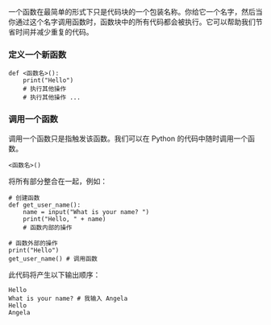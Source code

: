 一个函数在最简单的形式下只是代码块的一个包装名称。你给它一个名字，然后当你通过这个名字调用函数时，函数块中的所有代码都会被执行。它可以帮助我们节省时间并减少重复的代码。

### 定义一个新函数
```
def <函数名>():
    print("Hello")
    # 执行其他操作
    # 执行其他操作 ...
```

### 调用一个函数
调用一个函数只是指触发该函数。我们可以在 Python 的代码中随时调用一个函数。

```
<函数名>()
```

将所有部分整合在一起，例如：
```
# 创建函数
def get_user_name():
    name = input("What is your name? ")
    print("Hello, " + name)
    # 函数内部的操作

# 函数外部的操作
print("Hello")
get_user_name() # 调用函数
```

此代码将产生以下输出顺序：
```
Hello
What is your name? # 我输入 Angela
Hello
Angela